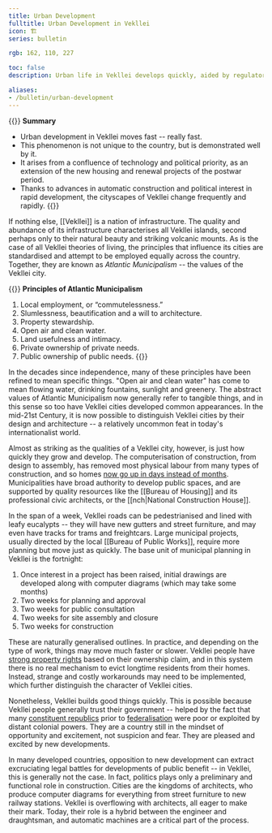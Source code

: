 ```yaml
---
title: Urban Development
fulltitle: Urban Development in Vekllei
icon: 🏗️
series: bulletin

rgb: 162, 110, 227

toc: false
description: Urban life in Vekllei develops quickly, aided by regulatory and technical processes that rapidly improves and uplifts their towns and cities.

aliases:
- /bulletin/urban-development
---
```

{{<note panel>}}
**Summary**

* Urban development in Vekllei moves fast -- really fast.
* This phenomenon is not unique to the country, but is demonstrated well by it.
* It arises from a confluence of technology and political priority, as an extension of the new housing and renewal projects of the postwar period.
* Thanks to advances in automatic construction and political interest in rapid development, the cityscapes of Vekllei change frequently and rapidly.
{{</note>}}

If nothing else, [[Vekllei]] is a nation of infrastructure. The quality and abundance of its infrastructure characterises all Vekllei islands, second perhaps only to their natural beauty and striking volcanic mounts. As is the case of all Vekllei theories of living, the principles that influence its cities are standardised and attempt to be employed equally across the country. Together, they are known as *Atlantic Municipalism* -- the values of the Vekllei city.

{{<note>}}
**Principles of Atlantic Municipalism**

1. Local employment, or “commutelessness.”
2. Slumlessness, beautification and a will to architecture.
3. Property stewardship.
4. Open air and clean water.
5. Land usefulness and intimacy.
6. Private ownership of private needs.
7. Public ownership of public needs.
{{</note>}}

In the decades since independence, many of these principles have been refined to mean specific things. "Open air and clean water" has come to mean flowing water, drinking fountains, sunlight and greenery. The abstract values of Atlantic Municipalism now generally refer to tangible things, and in this sense so too have Vekllei cities developed common appearances. In the mid-21st Century, it is now possible to distinguish Vekllei cities by their design and architecture -- a relatively uncommon feat in today's internationalist world.

Almost as striking as the qualities of a Vekllei city, however, is just how quickly they grow and develop. The computerisation of construction, from design to assembly, has removed most physical labour from many types of construction, and so homes [now go up in days instead of months](/stories/construction/). Municipalities have broad authority to develop public spaces, and are supported by quality resources like the [[Bureau of Housing]] and its professional civic architects, or the [[nch|National Construction House]].

In the span of a week, Vekllei roads can be pedestrianised and lined with leafy eucalypts -- they will have new gutters and street furniture, and may even have tracks for trams and freightcars. Large municipal projects, usually directed by the local [[Bureau of Public Works]], require more planning but move just as quickly. The base unit of municipal planning in Vekllei is the fortnight:

1. Once interest in a project has been raised, initial drawings are developed along with computer diagrams (which may take some months)
2. Two weeks for planning and approval
3. Two weeks for public consultation
4. Two weeks for site assembly and closure
5. Two weeks for construction

These are naturally generalised outlines. In practice, and depending on the type of work, things may move much faster or slower. Vekllei people have [strong property rights](/property/) based on their ownership claim, and in this system there is no real mechanism to evict longtime residents from their homes. Instead, strange and costly workarounds may need to be implemented, which further distinguish the character of Vekllei cities.

Nonetheless, Vekllei builds good things quickly. This is possible because Vekllei people generally trust their government -- helped by the fact that many [constituent republics](/republics/) prior to [federalisation](/federalisation/) were poor or exploited by distant colonial powers. They are a country still in the mindset of opportunity and excitement, not suspicion and fear. They are pleased and excited by new developments.

In many developed countries, opposition to new development can extract excruciating legal battles for developments of public benefit -- in Vekllei, this is generally not the case. In fact, politics plays only a preliminary and functional role in construction. Cities are the kingdoms of architects, who produce computer diagrams for everything from street furniture to new railway stations. Vekllei is overflowing with architects, all eager to make their mark. Today, their role is a hybrid between the engineer and draughtsman, and automatic machines are a critical part of the process.